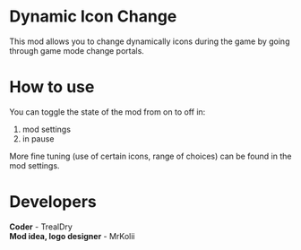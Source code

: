 # Dynamic Icon Change

This mod allows you to change dynamically icons during the game by going through game mode change portals.

# How to use

You can toggle the state of the mod from on to off in:
1) mod settings
2) in pause

More fine tuning (use of certain icons, range of choices) can be found in the mod settings.

# Developers

**Coder** - TrealDry<br>
**Mod idea, logo designer** - MrKolii

